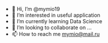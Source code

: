 - 👋 Hi, I’m @mymio19
- 👀 I’m interested in useful application
- 🌱 I’m currently learning Data Science
- 💞️ I’m looking to collaborate on ...
- 📫 How to reach me mymio@mail.ru

<!---
mymio19/mymio19 is a ✨ special ✨ repository because its `README.md` (this file) appears on your GitHub profile.
You can click the Preview link to take a look at your changes.
--->
